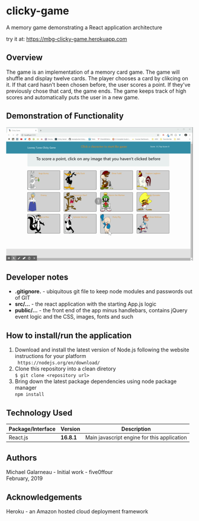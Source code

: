 # clicky-game
A memory game demonstrating a React application architecture
  
try it at:  https://mbg-clicky-game.herokuapp.com  
  
## Overview    
The game is an implementation of a memory card game.  The game will shuffle and display twelve cards.  The player chooses a card by clikcing on it.   If that card hasn't been chosen before, the user scores a point. If they've previously chose that card, the game ends.  The game keeps track of high scores and automatically puts the user in a new game.  
  
## Demonstration of Functionality    
![Looney Tunes Clicky Game](./docs/Looney-Tunes-Clicky-Game.gif)  
    

## Developer notes  
- **.gitignore.** - ubiquitous git file to keep node modules and passwords out of GIT  
- **src/...** - the react application with the starting App.js logic  
- **public/...** - the front end of the app minus handlebars, contains jQuery event logic and the CSS, images, fonts and such  
  
## How to install/run the application    
1. Download and install the latest version of Node.js following the website instructions for your platform  
   ` https://nodejs.org/en/download/`   
2. Clone this repository into a clean diretory  
   `$ git clone <repository url>`  
3. Bring down the latest package dependencies using node package manager  
   `npm install`  

## Technology Used  
    
| Package/Interface | Version     | Description                                                              |
| ----------------- | ----------- | ------------------------------------------------------------------------ |
| React.js          | __16.8.1__  | Main javascript engine for this application                              |

## Authors    
Michael Galarneau - Initial work - five0ffour  
February, 2019  
  
## Acknowledgements    
Heroku - an Amazon hosted cloud deployment framework  
